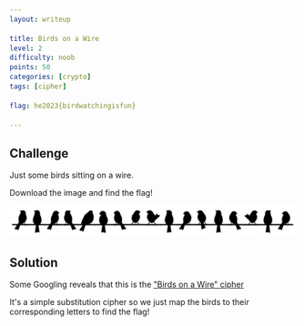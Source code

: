 ```yaml
---
layout: writeup

title: Birds on a Wire
level: 2
difficulty: noob
points: 50
categories: [crypto]
tags: [cipher]

flag: he2023{birdwatchingisfun}

---
```


## Challenge

Just some birds sitting on a wire.

Download the image and find the flag!

![](writeupfiles/birdsonawire.jpg)

## Solution

Some Googling reveals that this is the ["Birds on a Wire" cipher](https://www.dcode.fr/birds-on-a-wire-cipher)

It's a simple substitution cipher so we just map the birds to their corresponding letters to find the flag!

